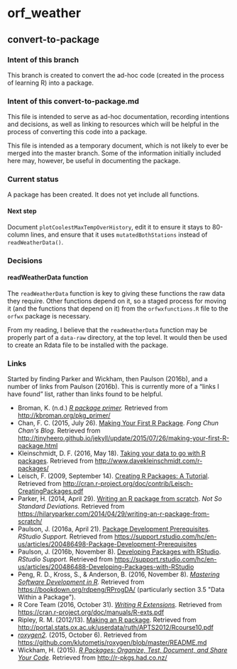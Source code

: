 # orf_weather
## convert-to-package

### Intent of this branch
This branch is created to convert the ad-hoc code 
(created in the process of learning R) 
into a package.

### Intent of this convert-to-package.md
This file is intended to serve as ad-hoc documentation, 
recording intentions and decisions,
as well as linking to resources which will be helpful 
in the process of converting this code into a package.

This file is intended as a temporary document, 
which is not likely to ever be merged into the master branch. 
Some of the information initially included here may,
however,
be useful in documenting the package.

### Current status

A package has been created. 
It does not yet include all functions.

#### Next step

Document `plotCoolestMaxTempOverHistory`,
edit it to ensure it stays to 80-column lines,
and ensure that it uses `mutatedBothStations` instead of `readWeatherData()`.

### Decisions

#### readWeatherData function

The `readWeatherData` function is key to giving these functions the raw data 
they require. 
Other functions depend on it,
so a staged process for moving it
(and the functions that depend on it)
from the `orfwxfunctions.R` file
to the `orfwx` package
is necessary.

From my reading,
I believe that the 
`readWeatherData` function
may be properly part of a
`data-raw` directory,
at the top level.
It would then be used 
to create an Rdata file
to be installed with the package.

### Links

Started by finding Parker and Wickham, 
then Paulson (2016b), 
and a number of links from Paulson (2016b). 
This is currently more of a “links I have found” list, 
rather than links found to be helpful.

* Broman, K. (n.d.) _[R package primer](http://kbroman.org/pkg_primer/)._ Retrieved from http://kbroman.org/pkg_primer/
* Chan, F. C. (2015, July 26). [Making Your First R Package](http://tinyheero.github.io/jekyll/update/2015/07/26/making-your-first-R-package.html). _Fong Chun Chan's Blog._ Retrieved from http://tinyheero.github.io/jekyll/update/2015/07/26/making-your-first-R-package.html
* Kleinschmidt, D. F. (2016, May 18). [Taking your data to go with R packages](http://www.davekleinschmidt.com/r-packages/). Retrieved from http://www.davekleinschmidt.com/r-packages/
* Leisch, F. (2009, September 14). [Creating R Packages: A Tutorial](http://cran.r-project.org/doc/contrib/Leisch-CreatingPackages.pdf). Retrieved from http://cran.r-project.org/doc/contrib/Leisch-CreatingPackages.pdf
* Parker, H. (2014, April 29). [Writing an R package from scratch](https://hilaryparker.com/2014/04/29/writing-an-r-package-from-scratch/). _Not So Standard Deviations._ Retrieved from https://hilaryparker.com/2014/04/29/writing-an-r-package-from-scratch/
* Paulson, J. (2016a, April 21). [Package Development Prerequisites](https://support.rstudio.com/hc/en-us/articles/200486498-Package-Development-Prerequisites). _RStudio Support._ Retrieved from https://support.rstudio.com/hc/en-us/articles/200486498-Package-Development-Prerequisites
* Paulson, J. (2016b, November 8). [Developing Packages with RStudio](https://support.rstudio.com/hc/en-us/articles/200486488-Developing-Packages-with-RStudio). _RStudio Support._ Retrieved from https://support.rstudio.com/hc/en-us/articles/200486488-Developing-Packages-with-RStudio
* Peng, R. D., Kross, S., & Anderson, B. (2016, November 8). _[Mastering Software Development in R](https://bookdown.org/rdpeng/RProgDA/)._ Retrieved from https://bookdown.org/rdpeng/RProgDA/ (particularly section 3.5 "Data Within a Package").
* R Core Team (2016, October 31). _[Writing R Extensions](https://cran.r-project.org/doc/manuals/R-exts.pdf)._ Retrieved from https://cran.r-project.org/doc/manuals/R-exts.pdf
* Ripley, R. M. (2012/13). [Making an R package](http://portal.stats.ox.ac.uk/userdata/ruth/APTS2012/Rcourse10.pdf).  Retrieved from http://portal.stats.ox.ac.uk/userdata/ruth/APTS2012/Rcourse10.pdf
* _[roxygen2](https://github.com/klutometis/roxygen/blob/master/README.md)._ (2015, October 6). Retrieved from https://github.com/klutometis/roxygen/blob/master/README.md
* Wickham, H. (2015). _[R Packages: Organize, Test, Document, and Share Your Code](http://r-pkgs.had.co.nz/)._ Retrieved from http://r-pkgs.had.co.nz/
